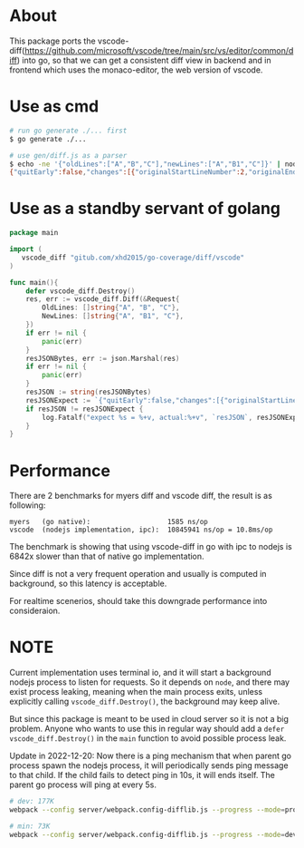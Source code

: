 # About

This package ports the vscode-diff(https://github.com/microsoft/vscode/tree/main/src/vs/editor/common/diff) into go, so that we can get a consistent diff view in backend and in frontend which uses the monaco-editor, the web version of vscode.

# Use as cmd

```bash
# run go generate ./... first
$ go generate ./...

# use gen/diff.js as a parser
$ echo -ne '{"oldLines":["A","B","C"],"newLines":["A","B1","C"]}' | node diff/vscode/gen/diff.js
{"quitEarly":false,"changes":[{"originalStartLineNumber":2,"originalEndLineNumber":2,"modifiedStartLineNumber":2,"modifiedEndLineNumber":2}]}
```

# Use as a standby servant of golang

```go
package main

import (
   vscode_diff "gitub.com/xhd2015/go-coverage/diff/vscode"
)

func main(){
    defer vscode_diff.Destroy()
	res, err := vscode_diff.Diff(&Request{
		OldLines: []string{"A", "B", "C"},
		NewLines: []string{"A", "B1", "C"},
	})
	if err != nil {
		panic(err)
	}
	resJSONBytes, err := json.Marshal(res)
	if err != nil {
		panic(err)
	}
	resJSON := string(resJSONBytes)
	resJSONExpect := `{"quitEarly":false,"changes":[{"originalStartLineNumber":2,"originalEndLineNumber":2,"modifiedStartLineNumber":2,"modifiedEndLineNumber":2}]}`
	if resJSON != resJSONExpect {
		log.Fatalf("expect %s = %+v, actual:%+v", `resJSON`, resJSONExpect, resJSON)
	}
}
```

# Performance

There are 2 benchmarks for myers diff and vscode diff, the result is as following:

```
myers   (go native):                   1585 ns/op
vscode  (nodejs implementation, ipc):  10845941 ns/op = 10.8ms/op
```

The benchmark is showing that using vscode-diff in go with ipc to nodejs is 6842x slower than that of native go implementation.

Since diff is not a very frequent operation and usually is computed in background, so this latency is acceptable.

For realtime scenerios, should take this downgrade performance into consideraion.

# NOTE

Current implementation uses terminal io, and it will start a background nodejs process to listen for requests.
So it depends on `node`, and there may exist process leaking, meaning when the main process exits, unless explicitly
calling `vscode_diff.Destroy()`, the background may keep alive.

But since this package is meant to be used in cloud server so it is not a big problem.
Anyone who wants to use this in regular way should add a `defer vscode_diff.Destroy()` in the `main` function
to avoid possible process leak.

Update in 2022-12-20: Now there is a ping mechanism that when parent go process spawn the nodejs process, it will periodically
sends ping message to that child. If the child fails to detect ping in 10s, it will ends itself.
The parent go process will ping at every 5s.

```bash
# dev: 177K
webpack --config server/webpack.config-difflib.js --progress --mode=production

# min: 73K
webpack --config server/webpack.config-difflib.js --progress --mode=development --devtool source-map
```
